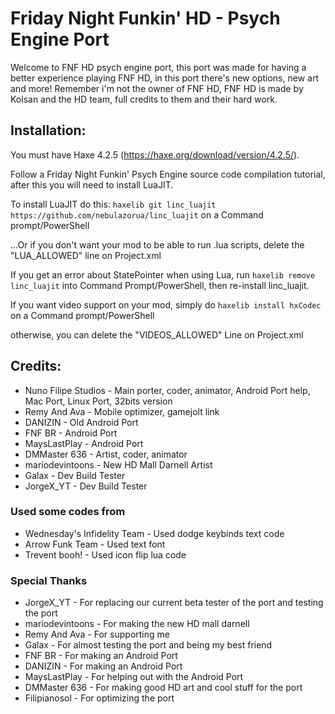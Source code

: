 # Friday Night Funkin' HD - Psych Engine Port
Welcome to FNF HD psych engine port, this port was made for having a better experience playing FNF HD, in this port there's new options, new art and more! Remember i'm not the owner of FNF HD, FNF HD is made by Kolsan and the HD team, full credits to them and their hard work.

## Installation:
You must have Haxe 4.2.5 (https://haxe.org/download/version/4.2.5/).

Follow a Friday Night Funkin' Psych Engine source code compilation tutorial, after this you will need to install LuaJIT.

To install LuaJIT do this: `haxelib git linc_luajit https://github.com/nebulazorua/linc_luajit` on a Command prompt/PowerShell

...Or if you don't want your mod to be able to run .lua scripts, delete the "LUA_ALLOWED" line on Project.xml


If you get an error about StatePointer when using Lua, run `haxelib remove linc_luajit` into Command Prompt/PowerShell, then re-install linc_luajit.

If you want video support on your mod, simply do `haxelib install hxCodec` on a Command prompt/PowerShell

otherwise, you can delete the "VIDEOS_ALLOWED" Line on Project.xml

## Credits:
* Nuno Filipe Studios - Main porter, coder, animator, Android Port help, Mac Port, Linux Port, 32bits version
* Remy And Ava - Mobile optimizer, gamejolt link
* DANIZIN - Old Android Port
* FNF BR - Android Port
* MaysLastPlay - Android Port
* DMMaster 636 - Artist, coder, animator
* mariodevintoons - New HD Mall Darnell Artist
* Galax - Dev Build Tester
* JorgeX_YT - Dev Build Tester

### Used some codes from
* Wednesday's Infidelity Team - Used dodge keybinds text code
* Arrow Funk Team - Used text font
* Trevent booh! - Used icon flip lua code

### Special Thanks
* JorgeX_YT - For replacing our current beta tester of the port and testing the port
* mariodevintoons - For making the new HD mall darnell
* Remy And Ava - For supporting me
* Galax - For almost testing the port and being my best friend
* FNF BR - For making an Android Port
* DANIZIN - For making an Android Port
* MaysLastPlay - For helping out with the Android Port
* DMMaster 636 - For making good HD art and cool stuff for the port
* Filipianosol - For optimizing the port
